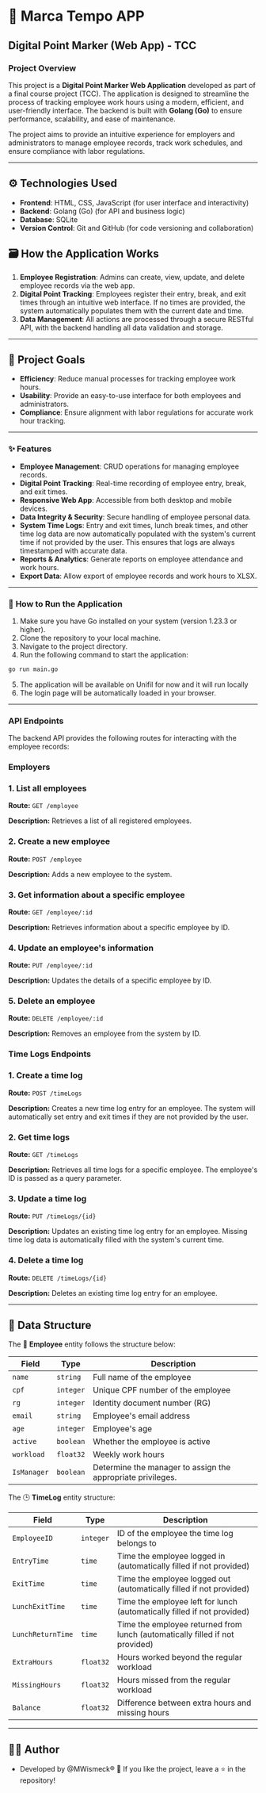# 📌 Marca Tempo APP

## Digital Point Marker (Web App) - TCC

### **Project Overview**

This project is a **Digital Point Marker Web Application** developed as part of a final course project (TCC). The application is designed to streamline the process of tracking employee work hours using a modern, efficient, and user-friendly interface. The backend is built with **Golang (Go)** to ensure performance, scalability, and ease of maintenance.

The project aims to provide an intuitive experience for employers and administrators to manage employee records, track work schedules, and ensure compliance with labor regulations.

---

## ⚙️ **Technologies Used**

- **Frontend**: HTML, CSS, JavaScript (for user interface and interactivity)
- **Backend**: Golang (Go) (for API and business logic)
- **Database**: SQLite
- **Version Control**: Git and GitHub (for code versioning and collaboration)

## 🗃️ **How the Application Works**

1. **Employee Registration**: Admins can create, view, update, and delete employee records via the web app.
2. **Digital Point Tracking**: Employees register their entry, break, and exit times through an intuitive web interface. If no times are provided, the system automatically populates them with the current date and time.
3. **Data Management**: All actions are processed through a secure RESTful API, with the backend handling all data validation and storage.

---

## 🎯 **Project Goals**

- **Efficiency**: Reduce manual processes for tracking employee work hours.
- **Usability**: Provide an easy-to-use interface for both employees and administrators.
- **Compliance**: Ensure alignment with labor regulations for accurate work hour tracking.

---

### ✨ **Features**

- **Employee Management**: CRUD operations for managing employee records.
- **Digital Point Tracking**: Real-time recording of employee entry, break, and exit times.
- **Responsive Web App**: Accessible from both desktop and mobile devices.
- **Data Integrity & Security**: Secure handling of employee personal data.
- **System Time Logs**: Entry and exit times, lunch break times, and other time log data are now automatically populated with the system's current time if not provided by the user. This ensures that logs are always timestamped with accurate data.
- **Reports & Analytics**: Generate reports on employee attendance and work hours.
- **Export Data**: Allow export of employee records and work hours to XLSX.

---

### 🚀 **How to Run the Application**

1. Make sure you have Go installed on your system (version 1.23.3 or higher).
2. Clone the repository to your local machine.
3. Navigate to the project directory.
4. Run the following command to start the application:

```bash
go run main.go
```

5. The application will be available on Unifil for now and it will run locally
6. The login page will be automatically loaded in your browser.

---

### **API Endpoints**

The backend API provides the following routes for interacting with the employee records:

### **Employers**

### **1. List all employees**

**Route:** `GET /employee`

**Description:** Retrieves a list of all registered employees.

### **2. Create a new employee**

**Route:** `POST /employee`

**Description:** Adds a new employee to the system.

### **3. Get information about a specific employee**

**Route:** `GET /employee/:id`

**Description:** Retrieves information about a specific employee by ID.

### **4. Update an employee's information**

**Route:** `PUT /employee/:id`

**Description:** Updates the details of a specific employee by ID.

### **5. Delete an employee**

**Route:** `DELETE /employee/:id`

**Description:** Removes an employee from the system by ID.

### **Time Logs Endpoints**

### **1. Create a time log**

**Route:** `POST /timeLogs`

**Description:** Creates a new time log entry for an employee. The system will automatically set entry and exit times if they are not provided by the user.

### **2. Get time logs**

**Route:** `GET /timeLogs`

**Description:** Retrieves all time logs for a specific employee. The employee's ID is passed as a query parameter.

### **3. Update a time log**

**Route:** `PUT /timeLogs/{id}`

**Description:** Updates an existing time log entry for an employee. Missing time log data is automatically filled with the system's current time.

### **4. Delete a time log**

**Route:** `DELETE /timeLogs/{id}`

**Description:** Deletes an existing time log entry for an employee.

---

## 📁 **Data Structure**

The 👥 **Employee** entity follows the structure below:

| **Field** | **Type** | **Description** |
| --- | --- | --- |
| `name` | `string` | Full name of the employee |
| `cpf` | `integer` | Unique CPF number of the employee |
| `rg` | `integer` | Identity document number (RG) |
| `email` | `string` | Employee's email address |
| `age` | `integer` | Employee's age |
| `active` | `boolean` | Whether the employee is active |
| `workload` | `float32` | Weekly work hours |
| `IsManager` | `boolean` | Determine the manager to assign the appropriate privileges. |

The 🕒 **TimeLog** entity structure:

| **Field** | **Type** | **Description** |
| --- | --- | --- |
| `EmployeeID` | `integer` | ID of the employee the time log belongs to |
| `EntryTime` | `time` | Time the employee logged in (automatically filled if not provided) |
| `ExitTime` | `time` | Time the employee logged out (automatically filled if not provided) |
| `LunchExitTime` | `time` | Time the employee left for lunch (automatically filled if not provided) |
| `LunchReturnTime` | `time` | Time the employee returned from lunch (automatically filled if not provided) |
| `ExtraHours` | `float32` | Hours worked beyond the regular workload |
| `MissingHours` | `float32` | Hours missed from the regular workload |
| `Balance` | `float32` | Difference between extra hours and missing hours |

---

##  👨‍💻 **Author**

- Developed by @MWismeck® 🤟 
If you like the project, leave a ⭐ in the repository!
